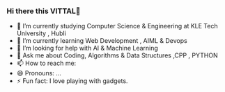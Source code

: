 ### Hi there this VITTAL👋

- 🔭 I’m currently studying Computer Science & Engineering at KLE Tech University , Hubli
- 🌱 I’m currently learning Web Development , AIML & Devops
- 🤔 I’m looking for help with AI & Machine Learning
- 💬 Ask me about Coding, Algorithms & Data Structures ,CPP , PYTHON 
- 📫 How to reach me: 
- 😄 Pronouns: ...
- ⚡ Fun fact: I love playing with gadgets.
